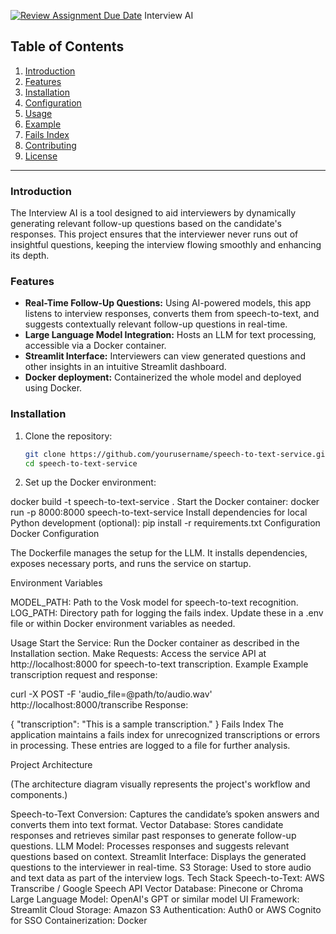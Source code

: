 [![Review Assignment Due Date](https://classroom.github.com/assets/deadline-readme-button-22041afd0340ce965d47ae6ef1cefeee28c7c493a6346c4f15d667ab976d596c.svg)](https://classroom.github.com/a/_U2QbDVP)
Interview AI

## Table of Contents

1. [Introduction](#introduction)
2. [Features](#features)
3. [Installation](#installation)
4. [Configuration](#configuration)
5. [Usage](#usage)
6. [Example](#example)
7. [Fails Index](#fails-index)
8. [Contributing](#contributing)
9. [License](#license)

---

### Introduction

The Interview AI is a tool designed to aid interviewers by dynamically generating relevant follow-up questions based on the candidate's responses. This project ensures that the interviewer never runs out of insightful questions, keeping the interview flowing smoothly and enhancing its depth.

### Features

- **Real-Time Follow-Up Questions:** Using AI-powered models, this app listens to interview responses, converts them from speech-to-text, and suggests contextually relevant follow-up questions in real-time.
- **Large Language Model Integration:** Hosts an LLM for text processing, accessible via a Docker container.
- **Streamlit Interface:** Interviewers can view generated questions and other insights in an intuitive Streamlit dashboard.
- **Docker deployment:** Containerized the whole model and deployed using Docker. 

### Installation

1. Clone the repository:
   ```bash
   git clone https://github.com/yourusername/speech-to-text-service.git
   cd speech-to-text-service
2. Set up the Docker environment:

docker build -t speech-to-text-service .
Start the Docker container:
docker run -p 8000:8000 speech-to-text-service
Install dependencies for local Python development (optional):
pip install -r requirements.txt
Configuration
Docker Configuration

The Dockerfile manages the setup for the LLM. It installs dependencies, exposes necessary ports, and runs the service on startup.

Environment Variables

MODEL_PATH: Path to the Vosk model for speech-to-text recognition.
LOG_PATH: Directory path for logging the fails index.
Update these in a .env file or within Docker environment variables as needed.

Usage
Start the Service: Run the Docker container as described in the Installation section.
Make Requests: Access the service API at http://localhost:8000 for speech-to-text transcription.
Example
Example transcription request and response:

curl -X POST -F 'audio_file=@path/to/audio.wav' http://localhost:8000/transcribe
Response:

{
    "transcription": "This is a sample transcription."
}
Fails Index
The application maintains a fails index for unrecognized transcriptions or errors in processing. These entries are logged to a file for further analysis.


Project Architecture

(The architecture diagram visually represents the project's workflow and components.)

Speech-to-Text Conversion: Captures the candidate’s spoken answers and converts them into text format.
Vector Database: Stores candidate responses and retrieves similar past responses to generate follow-up questions.
LLM Model: Processes responses and suggests relevant questions based on context.
Streamlit Interface: Displays the generated questions to the interviewer in real-time.
S3 Storage: Used to store audio and text data as part of the interview logs.
Tech Stack
Speech-to-Text: AWS Transcribe / Google Speech API
Vector Database: Pinecone or Chroma
Large Language Model: OpenAI's GPT or similar model
UI Framework: Streamlit
Cloud Storage: Amazon S3
Authentication: Auth0 or AWS Cognito for SSO
Containerization: Docker
